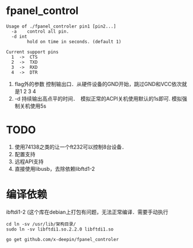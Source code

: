 # fpanel_control

```
Usage of ./fpanel_controler pin1 [pin2...]
  -a	control all pin.
  -d int
    	hold on time in seconds. (default 1)

Current support pins
  1  ->  CTS
  2  ->  TXD
  3  ->  RXD
  4  ->  DTR
```

1. flag外的参数 控制输出口．从硬件设备的GND开始，跳过GND和VCC依次就是1 2 3 4
2. -d 持续输出高点平的时间．　模拟正常的ACPI关机使用默认的1s即可. 模拟强制关机使用5s

# TODO
1. 使用74138之类的让一个ft232可以控制8台设备．
2. 配置支持
3. 远程API支持
4. 直接使用libusb，去除依赖libftd1-2


# 编译依赖
ibftdi1-2 (这个库在debian上打包有问题，无法正常编译．需要手动执行

  ```
  cd ln -sv /usr/lib/架构目录/
  sudo ln -sv libftdi1.so.2.2.0 libftdi1.so
  ```

```go get github.com/x-deepin/fpanel_controler```
